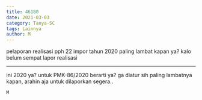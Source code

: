 ```yaml
---
title: 46180
date: 2021-03-03
category: Tanya-SC
tags: Lainnya
author: M
---
```


pelaporan realisasi pph 22 impor tahun 2020 paling lambat kapan ya? kalo belum sempat lapor realisasi

---

ini 2020 ya? untuk PMK-86/2020 berarti ya? ga diatur sih paling lambatnya kapan, arahin aja untuk dilaporkan segera..

`M`
